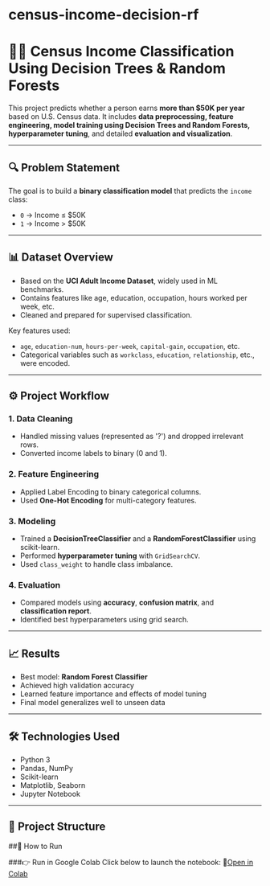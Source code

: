 # census-income-decision-rf  
# 🧑‍💼 Census Income Classification Using Decision Trees & Random Forests  

This project predicts whether a person earns **more than $50K per year** based on U.S. Census data. It includes **data preprocessing, feature engineering, model training using Decision Trees and Random Forests, hyperparameter tuning**, and detailed **evaluation and visualization**.

---

## 🔍 Problem Statement  

The goal is to build a **binary classification model** that predicts the `income` class:  
- `0` → Income ≤ $50K  
- `1` → Income > $50K  

---

## 📊 Dataset Overview  

- Based on the **UCI Adult Income Dataset**, widely used in ML benchmarks.  
- Contains features like age, education, occupation, hours worked per week, etc.  
- Cleaned and prepared for supervised classification.  

Key features used:
- `age`, `education-num`, `hours-per-week`, `capital-gain`, `occupation`, etc.  
- Categorical variables such as `workclass`, `education`, `relationship`, etc., were encoded.

---

## ⚙️ Project Workflow  

### 1. Data Cleaning  
- Handled missing values (represented as '?') and dropped irrelevant rows.  
- Converted income labels to binary (0 and 1).  

### 2. Feature Engineering  
- Applied Label Encoding to binary categorical columns.  
- Used **One-Hot Encoding** for multi-category features.  

### 3. Modeling  
- Trained a **DecisionTreeClassifier** and a **RandomForestClassifier** using scikit-learn.  
- Performed **hyperparameter tuning** with `GridSearchCV`.  
- Used `class_weight` to handle class imbalance.  

### 4. Evaluation  
- Compared models using **accuracy**, **confusion matrix**, and **classification report**.  
- Identified best hyperparameters using grid search.  

---

## 📈 Results  

- Best model: **Random Forest Classifier**  
- Achieved high validation accuracy  
- Learned feature importance and effects of model tuning  
- Final model generalizes well to unseen data  

---

## 🛠️ Technologies Used  

- Python 3  
- Pandas, NumPy  
- Scikit-learn  
- Matplotlib, Seaborn  
- Jupyter Notebook  

---

## 📁 Project Structure  

##🚀 How to Run

###👉 Run in Google Colab
Click below to launch the notebook:
🔗[Open in Colab](https://colab.research.google.com/drive/1SbOjxIa64R7Y0yPSCPO0ge_zfpRWJ6Sq#scrollTo=JsQEtQZtTcXT)

